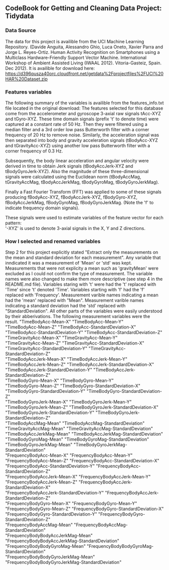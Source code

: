 ## CodeBook for Getting and Cleaning Data Project: Tidydata

### Data Source
The data for this project is availible from the UCI Machine Learning Repository. (Davide Anguita, Alessandro Ghio, Luca Oneto, Xavier Parra and Jorge L. Reyes-Ortiz. Human Activity Recognition on Smartphones using a Multiclass Hardware-Friendly Support Vector Machine. International Workshop of Ambient Assisted Living (IWAAL 2012). Vitoria-Gasteiz, Spain. Dec 2012). It is availible for download here: https://d396qusza40orc.cloudfront.net/getdata%2Fprojectfiles%2FUCI%20HAR%20Dataset.zip 

### Features variables
The following summary of the variables is availible from the features_info.txt file located in the original download: The features selected for this database come from the accelerometer and gyroscope 3-axial raw signals tAcc-XYZ and tGyro-XYZ. These time domain signals (prefix 't' to denote time) were captured at a constant rate of 50 Hz. Then they were filtered using a median filter and a 3rd order low pass Butterworth filter with a corner frequency of 20 Hz to remove noise. Similarly, the acceleration signal was then separated into body and gravity acceleration signals (tBodyAcc-XYZ and tGravityAcc-XYZ) using another low pass Butterworth filter with a corner frequency of 0.3 Hz. 

Subsequently, the body linear acceleration and angular velocity were derived in time to obtain Jerk signals (tBodyAccJerk-XYZ and tBodyGyroJerk-XYZ). Also the magnitude of these three-dimensional signals were calculated using the Euclidean norm (tBodyAccMag, tGravityAccMag, tBodyAccJerkMag, tBodyGyroMag, tBodyGyroJerkMag). 

Finally a Fast Fourier Transform (FFT) was applied to some of these signals producing fBodyAcc-XYZ, fBodyAccJerk-XYZ, fBodyGyro-XYZ, fBodyAccJerkMag, fBodyGyroMag, fBodyGyroJerkMag. (Note the 'f' to indicate frequency domain signals). 

These signals were used to estimate variables of the feature vector for each pattern:  
'-XYZ' is used to denote 3-axial signals in the X, Y and Z directions.

### How I selected and renamed variables
Step 2 for this project explicitly stated "Extract only the measurements on the mean and standard deviation for each measurement". Any variable that inndicated it was a measurement of 'Mean' or 'std' was kept. Measurements that were not explicity a mean such as 'gravityMean' were excluded as I could not confirm the type of measurement. The variable names were also changed to make them more descriptive (see step 4 in the README.md file). Variables staring with 't' were had the 't' replaced with 'Time' since 't' denoted 'Time'. Variables starting with 'f' had the 'f' replaced with 'Frequency'. Measurement varible names indicating a mean had the 'mean' replaced with "Mean". Measurement varible names indicating a standard deviation had the 'std' replaced with "StandardDeviation". All other parts of the variables were easily understood by their abberivations. The following measurement variables were the result.
 "TimeBodyAcc-Mean-X"                             "TimeBodyAcc-Mean-Y"                            
 "TimeBodyAcc-Mean-Z"                             "TimeBodyAcc-StandardDeviation-X"               
 "TimeBodyAcc-StandardDeviation-Y"                "TimeBodyAcc-StandardDeviation-Z"               
 "TimeGravityAcc-Mean-X"                          "TimeGravityAcc-Mean-Y"                         
 "TimeGravityAcc-Mean-Z"                          "TimeGravityAcc-StandardDeviation-X"            
 "TimeGravityAcc-StandardDeviation-Y"             "TimeGravityAcc-StandardDeviation-Z"            
 "TimeBodyAccJerk-Mean-X"                         "TimeBodyAccJerk-Mean-Y"                        
 "TimeBodyAccJerk-Mean-Z"                         "TimeBodyAccJerk-StandardDeviation-X"           
 "TimeBodyAccJerk-StandardDeviation-Y"            "TimeBodyAccJerk-StandardDeviation-Z"           
 "TimeBodyGyro-Mean-X"                            "TimeBodyGyro-Mean-Y"                           
 "TimeBodyGyro-Mean-Z"                            "TimeBodyGyro-StandardDeviation-X"              
 "TimeBodyGyro-StandardDeviation-Y"               "TimeBodyGyro-StandardDeviation-Z"              
 "TimeBodyGyroJerk-Mean-X"                        "TimeBodyGyroJerk-Mean-Y"                     
 "TimeBodyGyroJerk-Mean-Z"                        "TimeBodyGyroJerk-StandardDeviation-X"          
 "TimeBodyGyroJerk-StandardDeviation-Y"           "TimeBodyGyroJerk-StandardDeviation-Z"          
 "TimeBodyAccMag-Mean"                            "TimeBodyAccMag-StandardDeviation"              
 "TimeGravityAccMag-Mean"                         "TimeGravityAccMag-StandardDeviation"           
 "TimeBodyAccJerkMag-Mean"                        "TimeBodyAccJerkMag-StandardDeviation"          
 "TimeBodyGyroMag-Mean"                           "TimeBodyGyroMag-StandardDeviation"             
 "TimeBodyGyroJerkMag-Mean"                       "TimeBodyGyroJerkMag-StandardDeviation"         
 "FrequencyBodyAcc-Mean-X"                        "FrequencyBodyAcc-Mean-Y"                       
 "FrequencyBodyAcc-Mean-Z"                        "FrequencyBodyAcc-StandardDeviation-X"          
 "FrequencyBodyAcc-StandardDeviation-Y"           "FrequencyBodyAcc-StandardDeviation-Z"          
 "FrequencyBodyAccJerk-Mean-X"                    "FrequencyBodyAccJerk-Mean-Y"                   
 "FrequencyBodyAccJerk-Mean-Z"                    "FrequencyBodyAccJerk-StandardDeviation-X"      
 "FrequencyBodyAccJerk-StandardDeviation-Y"       "FrequencyBodyAccJerk-StandardDeviation-Z"      
 "FrequencyBodyGyro-Mean-X"                       "FrequencyBodyGyro-Mean-Y"                      
 "FrequencyBodyGyro-Mean-Z"                       "FrequencyBodyGyro-StandardDeviation-X"         
 "FrequencyBodyGyro-StandardDeviation-Y"          "FrequencyBodyGyro-StandardDeviation-Z"         
 "FrequencyBodyAccMag-Mean"                       "FrequencyBodyAccMag-StandardDeviation"         
 "FrequencyBodyBodyAccJerkMag-Mean"               "FrequencyBodyBodyAccJerkMag-StandardDeviation" 
 "FrequencyBodyBodyGyroMag-Mean"                  "FrequencyBodyBodyGyroMag-StandardDeviation"    
 "FrequencyBodyBodyGyroJerkMag-Mean"              "FrequencyBodyBodyGyroJerkMag-StandardDeviation"